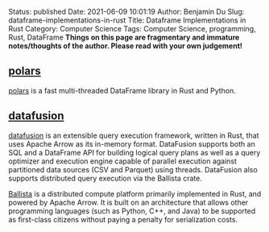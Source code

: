 Status: published
Date: 2021-06-09 10:01:19
Author: Benjamin Du
Slug: dataframe-implementations-in-rust
Title: Dataframe Implementations in Rust
Category: Computer Science
Tags: Computer Science, programming, Rust, DataFrame
**Things on this page are fragmentary and immature notes/thoughts of the author. Please read with your own judgement!**

## [polars](https://github.com/pola-rs/polars)
[polars](https://github.com/pola-rs/polars)
is a fast multi-threaded DataFrame library in Rust and Python.

## [datafusion](https://github.com/apache/arrow-datafusion)
[datafusion](https://github.com/apache/arrow-datafusion)
is an extensible query execution framework, written in Rust, 
that uses Apache Arrow as its in-memory format.
DataFusion supports both an SQL and a DataFrame API 
for building logical query plans as well as a query optimizer 
and execution engine capable of parallel execution 
against partitioned data sources (CSV and Parquet) using threads.
DataFusion also supports distributed query execution via the Ballista crate.

[Ballista](https://github.com/apache/arrow-datafusion/tree/master/ballista)
is a distributed compute platform primarily implemented in Rust, and powered by Apache Arrow. 
It is built on an architecture that allows other programming languages (such as Python, C++, and Java) 
to be supported as first-class citizens without paying a penalty for serialization costs.


